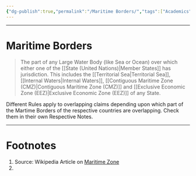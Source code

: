 ```yaml
---
{"dg-publish":true,"permalink":"/Maritime Borders/","tags":["Academics","politics"]}
---
```



---
# Maritime Borders
> The part of any Large Water Body (like Sea or Ocean) over which either one of the [[State (United Nations)\|Member States]] has jurisdiction. This includes the [[Territorial Sea\|Territorial Sea]], [[Internal Waters\|Internal Waters]], [[Contiguous Maritime Zone (CMZ)\|Contiguous Maritime Zone (CMZ)]] and [[Exclusive Economic Zone (EEZ)\|Exclusive Economic Zone (EEZ)]] of any State.

Different Rules apply to overlapping claims depending upon which part of the Martime Borders of the respective countries are overlapping. Check them in their own Respective Notes.

---
# Footnotes
1. Source: Wikipedia Article on [Maritime Zone](https://en.wikipedia.org/wiki/Territorial_waters)
2. 